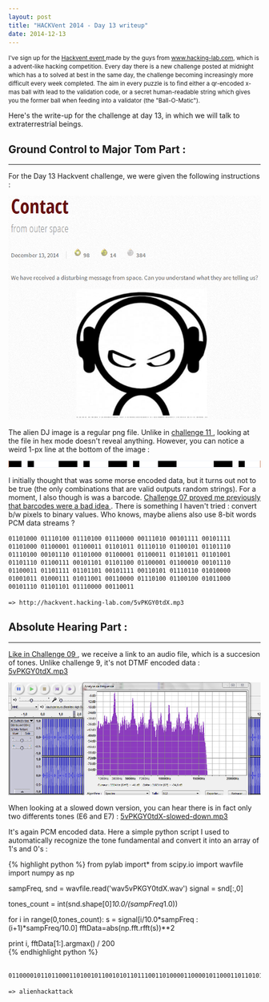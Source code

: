 ```yaml
---
layout: post
title: "HACKVent 2014 - Day 13 writeup"
date: 2014-12-13
---
```



<small>
I've sign up for the <a href = "hackvent.hacking-lab.com"> Hackvent event </a> made by the guys from <a href = "www.hacking-lab.com"> www.hacking-lab.com</a>, which is a advent-like hacking competition. Every day there is a new challenge posted at midnight which has a to solved at best in the same day, the challenge becoming increasingly more difficult every week completed. The aim in every puzzle is to find either a qr-encoded x-mas ball with lead to the validation code, or a secret human-readable string which gives you the former ball when feeding into a validator (the "Ball-O-Matic"). 
</small>



Here's the write-up for the challenge at day 13, in which we will talk to extraterrestrial beings. 

<!--more-->

## Ground Control to Major Tom Part :

- - - - - - -


For the Day 13 Hackvent challenge, we were given the following instructions :

![Riddle from hackvent.hacking-lab.com for Day 13](/assets/hackvent/13/riddle.png)

The alien DJ image is a regular png file. Unlike in <a href="2014-12-11-HACKVent-2014-Day-11-writeup.md"> challenge 11 </a>, looking at the file in hex mode doesn't reveal anything. However, you can notice a weird 1-px line at the bottom of the image : 

![this is not a pipe](/assets/hackvent/13/d13_line.png)

I initially thought that was some morse encoded data, but it turns out not to be true (the only combinations that are valid outputs random strings). For a moment, I also though is was a barcode. <a href="2014-12-07-HACKVent-2014-Day-07-writeup.md"> Challenge 07 proved me previously that barcodes were a bad idea </a>. There is something I haven't tried : convert b/w pixels to binary values. Who knows, maybe aliens also use 8-bit words PCM data streams ?


<pre><code>01101000 01110100 01110100 01110000 00111010 00101111 00101111 01101000 01100001 01100011 01101011 01110110 01100101 01101110 01110100 00101110 01101000 01100001 01100011 01101011 01101001 01101110 01100111 00101101 01101100 01100001 01100010 00101110 01100011 01101111 01101101 00101111 00110101 01110110 01010000 01001011 01000111 01011001 00110000 01110100 01100100 01011000 00101110 01101101 01110000 00110011

=> http://hackvent.hacking-lab.com/5vPKGY0tdX.mp3
</code></pre>

## Absolute Hearing Part :

- - - - - - -

<a href="2014-12-09-HACKVent-2014-Day-09-writeup.md"> Like in Challenge 09 </a>, we receive a link to an audio file, which is a succesion of tones. Unlike challenge 9, it's not DTMF encoded data :
<a href="assets/hackvent/13/5vPKGY0tdX.mp3"> 5vPKGY0tdX.mp3 </a> 

![Riddle from hackvent.hacking-lab.com for Day 13](/assets/hackvent/13/tone-spectrum.png)


When looking at a slowed down version, you can hear there is in fact only two differents tones (E6 and E7) :
<a href="assets/hackvent/13/5vPKGY0tdX-slowed-down.mp3"> 5vPKGY0tdX-slowed-down.mp3 </a>

It's again PCM encoded data. Here a simple python script I used to automatically recognize the tone fundamental and convert it into an array of 1's and 0's :

{% highlight python %}
from pylab import*
from scipy.io import wavfile
import numpy as np 


sampFreq, snd = wavfile.read('wav5vPKGY0tdX.wav')
signal = snd[:,0] 

tones_count = int(snd.shape[0]*10.0/(sampFreq*1.0))

for i in range(0,tones_count):
  s = signal[i/10.0*sampFreq : (i+1)*sampFreq/10.0]
  fftData=abs(np.fft.rfft(s))**2  
  
  print i, fftData[1:].argmax() / 200  
{% endhighlight python %}

<pre><code> 011000010110110001101001011001010110111001101000011000010110001101101011011000010111010001110100011000010110001101101011

=> alienhackattack
</code></pre>
